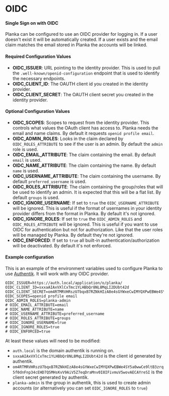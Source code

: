 # OIDC
#### Single Sign on with OIDC

Planka can be configured to use an OIDC provider for logging in. If a user doesn't exist it will be automatically created. If a user exists and the email claim matches the email stored in Planka the accounts will be linked.

#### Required Configuration Values
* **OIDC_ISSUER**: URL pointing to the identity provider. This is used to pull the `.well-known/openid-configuration` endpoint that is used to identify the necessary endpoints.
* **OIDC_CLIENT_ID**: The OAUTH client id you created in the identity provider.
* **OIDC_CLIENT_SECRET**: The OAUTH client secret you created in the identity provider.

#### Optional Configuration Values
* **OIDC_SCOPES**: Scopes to request from the identity provider. This controls what values the OAuth client has access to. Planka needs the email and name claims. By default it requests `openid profile email`.
* **OIDC_ADMIN_ROLES**: Looks in the claim declared by `OIDC_ROLES_ATTRIBUTE` to see if the user is an admin. By default the `admin` role is used.
* **OIDC_EMAIL_ATTRIBUTE**: The claim containing the email. By default `email` is used.
* **OIDC_NAME_ATTRIBUTE**: The claim containing the name. By default `name` is used.
* **OIDC_USERNAME_ATTRIBUTE**: The claim containing the username. By default `preferred_username` is used.
* **OIDC_ROLES_ATTRIBUTE**: The claim containing the group/roles that will be used to identify an admin. It is expected that this will be a flat list. By default `groups` is used.
* **OIDC_IGNORE_USERNAME**: If set to `true` the `OIDC_USERNAME_ATTRIBUTE` will be ignored. This is useful if the format of usernames in your identity provider differs from the format in Planka. By default it's not ignored.
* **OIDC_IGNORE_ROLES**: If set to `true` the `OIDC_ADMIN_ROLES` and `OIDC_ROLES_ATTRIBUTE` will be ignored. This is useful if you want to use OIDC for authentication but not for authorization. Like that the user roles will be managed by Planka. By default they're not ignored.
* **OIDC_ENFORCED**: If set to `true` all built-in authentication/authorization will be deactivated. By default it's not enforced.

####  Example configuration
This is an example of the environment variables used to configure Planka to use [Authentik](https://goauthentik.io/ "Homepage for authentik"). It will work with any OIDC provider.

```
OIDC_ISSUER=https://auth.local/application/o/planka/
OIDC_CLIENT_ID=sxxaAIAxVXlCxTmc1YLHBbQr8NL8MqLI2DUbt42d
OIDC_CLIENT_SECRET=om4RTMRVHRszU7bqxB7RZNkHIzA8e4sGYWxeCwIMYQXPwEBWe4SY5a0wwCe9ltB3zrq5f0dnFnp34cEHD7QSMHsKvV9AiV5Z7eqDraMnv0I8IFivmuV5wovAECAYreSI
OIDC_SCOPES=openid profile email
OIDC_ADMIN_ROLES=planka-admin
# OIDC_EMAIL_ATTRIBUTE=email
# OIDC_NAME_ATTRIBUTE=name
# OIDC_USERNAME_ATTRIBUTE=preferred_username
# OIDC_ROLES_ATTRIBUTE=groups
# OIDC_IGNORE_USERNAME=true
# OIDC_IGNORE_ROLES=true
# OIDC_ENFORCED=true
```

At least these values will need to be modified:
* `auth.local` is the domain authentik is running on.
* `sxxaAIAxVXlCxTmc1YLHBbQr8NL8MqLI2DUbt42d` is the client id generated by authentik.
* `om4RTMRVHRszU7bqxB7RZNkHIzA8e4sGYWxeCwIMYQXPwEBWe4SY5a0wwCe9ltB3zrq5f0dnFnp34cEHD7QSMHsKvV9AiV5Z7eqDraMnv0I8IFivmuV5wovAECAYreSI` is the client secret generated by authentik.
* `planka-admin` is the group in authentik, this is used to create admin accounts (or alternatively you can set `OIDC_IGNORE_ROLES` to `true`)
